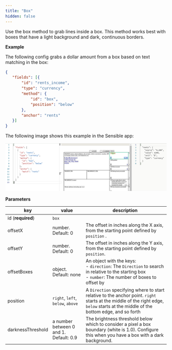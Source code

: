 ```yaml
---
title: "Box"
hidden: false
---
```

Use the box method to grab lines inside a box. This method works best with boxes that have a light background and dark, continuous borders. 

**Example**

The following config grabs a dollar amount from a box based on text matching in the box:

 ```json
{
	"fields": [{
		"id": "rents_income",
		"type": "currency",
		"method": {
			"id": "box",
			"position": "below"
		},
		"anchor": "rents"
	}]
}
 ```

The following image shows this example in the Sensible app:

![](https://raw.githubusercontent.com/sensible-hq/sensible-docs/main/readme-sync/assets/images/v0/box_1099.png)





**Parameters**

| key               | value                           | description                                                  |
| ----------------- | ------------------------------- | ------------------------------------------------------------ |
| id (**required**) | `box`                           |                                                              |
| offsetX        | number. Default: 0              | The offset in inches along the X axis, from the starting point defined by `position` . |
| offsetY           | number. Default: 0              | The offset in inches along the Y axis, from the starting point  defined by `position`. |
| offsetBoxes       | object. Default: none           | An object with the keys:<br/>\- `direction`: The `Direction` to search in relative to the starting box<br/>\- `number`: The number of boxes to offset by<br/> |
| position          | `right`, `left`, `below`, `above` | A `Direction` specifying where to start relative to the anchor point. `right` starts at the middle of the right edge, `below` starts at the middle of the bottom edge, and so forth |
| darknessThreshold | a number between 0 and 1. Default: 0.9 | The brightness threshold below which to consider a pixel a box boundary (white is 1.0). Configure this when you have a box with a dark background. |